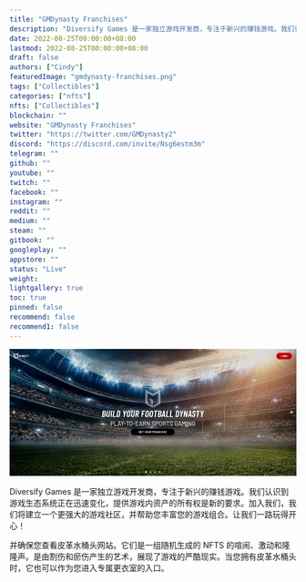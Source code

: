 ```yaml
---
title: "GMDynasty Franchises"
description: "Diversify Games 是一家独立游戏开发商，专注于新兴的赚钱游戏。我们认识到游戏生态系统正在迅速变化，提供游戏内资产的所有权是新的要求。加入我们，我们将建立一个更强大的游戏社区，并帮助您丰富您的游戏组合。让我们一路玩得开心！"
date: 2022-08-25T00:00:00+08:00
lastmod: 2022-08-25T00:00:00+08:00
draft: false
authors: ["Cindy"]
featuredImage: "gmdynasty-franchises.png"
tags: ["Collectibles"]
categories: ["nfts"]
nfts: ["Collectibles"]
blockchain: ""
website: "GMDynasty Franchises"
twitter: "https://twitter.com/GMDynasty2"
discord: "https://discord.com/invite/Nsg6estm3m"
telegram: ""
github: ""
youtube: ""
twitch: ""
facebook: ""
instagram: ""
reddit: ""
medium: ""
steam: ""
gitbook: ""
googleplay: ""
appstore: ""
status: "Live"
weight: 
lightgallery: true
toc: true
pinned: false
recommend: false
recommend1: false
---
```

![nft](20220825171919.jpg)

Diversify Games 是一家独立游戏开发商，专注于新兴的赚钱游戏。我们认识到游戏生态系统正在迅速变化，提供游戏内资产的所有权是新的要求。加入我们，我们将建立一个更强大的游戏社区，并帮助您丰富您的游戏组合。让我们一路玩得开心！

并确保您查看皮革水桶头网站。它们是一组随机生成的 NFTS 的喧闹、激动和隆隆声。是由割伤和瘀伤产生的艺术，展现了游戏的严酷现实。当您拥有皮革水桶头时，它也可以作为您进入专属更衣室的入口。